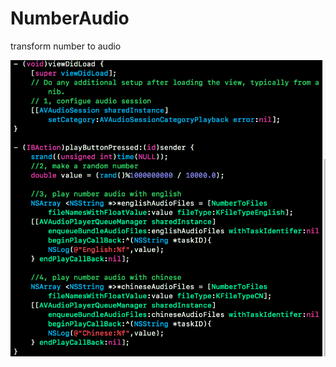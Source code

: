 # NumberAudio
transform number to audio

![image](https://github.com/fcdv1/NumberAudio/blob/master/AudioNumber/useDemo.png)
